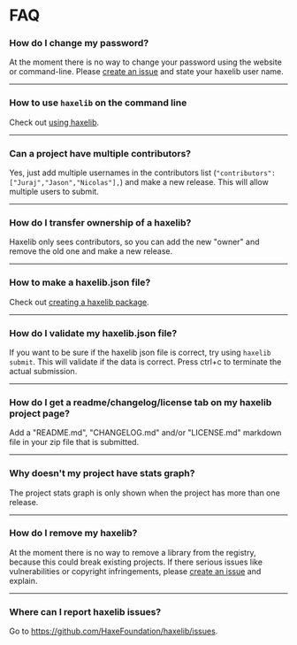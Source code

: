 # FAQ


### How do I change my password?  
At the moment there is no way to change your password using the website or command-line. Please [create an issue](https://github.com/HaxeFoundation/haxelib/issues/new?labels=support&title=change%20password%20request&body=My%20haxelib%20user%20name%20is%20`USERNAME`.) and state your haxelib user name.

---

### How to use `haxelib` on the command line   
Check out [using haxelib](/documentation/using-haxelib/).  

---

### Can a project have multiple contributors?
Yes, just add multiple usernames in the contributors list (`"contributors": ["Juraj","Jason","Nicolas"],`) and make a new release. This will allow multiple users to submit.

---

### How do I transfer ownership of a haxelib?  
Haxelib only sees contributors, so you can add the new "owner" and remove the old one and make a new release.  

---

### How to make a haxelib.json file?  
Check out [creating a haxelib package](/documentation/creating-a-haxelib-package/). 

---

### How do I validate my haxelib.json file?  
If you want to be sure if the haxelib json file is correct, try using `haxelib submit`. This will validate if the data is correct. Press ctrl+c to terminate the actual submission.  

---

### How do I get a readme/changelog/license tab on my haxelib project page?  
Add a "README.md", "CHANGELOG.md" and/or "LICENSE.md" markdown file in your zip file that is submitted.

---

### Why doesn't my project have stats graph?  
The project stats graph is only shown when the project has more than one release.

---

### How do I remove my haxelib?  
At the moment there is no way to remove a library from the registry, because this could break existing projects. If there serious issues like vulnerabilities or copyright infringements, please [create an issue](https://github.com/HaxeFoundation/haxelib/issues/new?labels=support) and explain.

---

### Where can I report haxelib issues? 
Go to <https://github.com/HaxeFoundation/haxelib/issues>.
